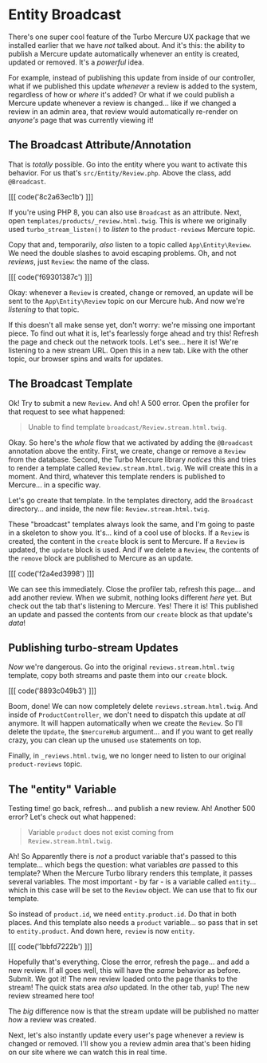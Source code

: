 # Entity Broadcast

There's one super cool feature of the Turbo Mercure UX package that we installed
earlier that we have *not* talked about. And it's this: the ability to publish a
Mercure update automatically whenever an entity is created, updated or removed.
It's a *powerful* idea.

For example, instead of publishing this update from inside of our controller,
what if we published this update *whenever* a review is added to the system,
regardless of how or *where* it's added? Or what if we could publish a Mercure
update whenever a review is changed... like if we changed a review in an admin area,
that review would automatically re-render on *anyone's* page that was currently
viewing it!

## The Broadcast Attribute/Annotation

That is *totally* possible. Go into the entity where you want to activate this
behavior. For us that's `src/Entity/Review.php`. Above the class, add
`@Broadcast`.

[[[ code('8c2a63ec1b') ]]]

If you're using PHP 8, you can also use `Broadcast` as an attribute. Next, open
`templates/products/_review.html.twig`. This is where we originally used
`turbo_stream_listen()` to *listen* to the `product-reviews` Mercure topic.

Copy that and, temporarily, *also* listen to a topic called `App\Entity\Review`.
We need the double slashes to avoid escaping problems. Oh, and not *reviews*,
just `Review`: the name of the class.

[[[ code('f69301387c') ]]]

Okay: whenever a `Review` is created, change or removed, an update will be sent to
the `App\Entity\Review` topic on our Mercure hub. And now we're *listening* to that
topic.

If this doesn't all make sense yet, don't worry: we're missing one important piece.
To find out what it is, let's fearlessly forge ahead and try this! Refresh the page
and check out the network tools. Let's see... here it is! We're listening to a new
stream URL. Open this in a new tab. Like with the other topic, our browser
spins and waits for updates.

## The Broadcast Template

Ok! Try to submit a new `Review`. And oh! A 500 error. Open the profiler for
that request to see what happened:

> Unable to find template `broadcast/Review.stream.html.twig`.

Okay. So here's the *whole* flow that we activated by adding the `@Broadcast`
annotation above the entity. First, we create, change or remove a `Review` from
the database. Second, the Turbo Mercure library *notices* this and tries to render
a template called `Review.stream.html.twig`. We will create this in a moment.
And third, whatever this template renders is published to Mercure... in a specific
way.

Let's go create that template. In the templates directory, add the `Broadcast`
directory... and inside, the new file: `Review.stream.html.twig`.

These "broadcast" templates always look the same, and I'm going to paste in a
skeleton to show you. It's... kind of a cool use of blocks. If a `Review` is
created, the content in the `create` block is sent to Mercure. If a `Review` is
updated, the `update` block is used. And if we delete a `Review`, the contents of
the `remove` block are published to Mercure as an update.

[[[ code('f2a4ed3998') ]]]

We can see this immediately. Close the profiler tab, refresh this page... and
add another review. When we submit, nothing looks different *here* yet. But check
out the tab that's listening to Mercure. Yes! There it is! This published an update
and passed the contents from our `create` block as that update's *data*!

## Publishing turbo-stream Updates

*Now* we're dangerous. Go into the original `reviews.stream.html.twig` template,
copy both streams and paste them into our `create` block.

[[[ code('8893c049b3') ]]]

Boom, done! We can now completely delete `reviews.stream.html.twig`. And inside of
`ProductController`, we don't need to dispatch this update at *all* anymore. It
will happen automatically when we create the `Review`. So I'll delete the `Update`,
the `$mercureHub` argument... and if you want to get really crazy, you can clean
up the unused `use` statements on top.

Finally, in `_reviews.html.twig`, we no longer need to listen to our original
`product-reviews` topic.

## The "entity" Variable

Testing time! go back, refresh... and publish a new review. Ah! Another 500 error?
Let's check out what happened:

> Variable `product` does not exist coming from `Review.stream.html.twig`.

Ah! So Apparently there is *not* a product variable that's passed to this template...
which begs the question: what variables *are* passed to this template? When the
Mercure Turbo library renders this template, it passes several variables. The most
important - by far - is a variable called `entity`... which in this case will be
set to the `Review` object. We can use that to fix our template.

So instead of `product.id`, we need `entity.product.id`. Do that in both places.
And this template also needs a `product` variable... so pass that in set to
`entity.product`. And down here, `review` is now `entity`.

[[[ code('1bbfd7222b') ]]]

Hopefully that's everything. Close the error, refresh the page... and add a new
review. If all goes well, this will have the *same* behavior as before. Submit.
We got it! The new review loaded onto the page thanks to the stream! The quick
stats area *also* updated. In the other tab, yup! The new review streamed here
too!

The *big* difference now is that the stream update will be published no matter
*how* a review was created.

Next, let's also instantly update every user's page whenever a review is changed
or removed. I'll show you a review admin area that's been hiding on our site where
we can watch this in real time.
